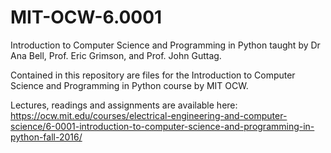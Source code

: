 # MIT-OCW-6.0001
Introduction to Computer Science and Programming in Python taught by Dr Ana Bell, Prof. Eric Grimson, and Prof. John Guttag.

Contained in this repository are files for the Introduction to Computer Science and Programming in Python course by MIT OCW.

Lectures, readings and assignments are available here: https://ocw.mit.edu/courses/electrical-engineering-and-computer-science/6-0001-introduction-to-computer-science-and-programming-in-python-fall-2016/
